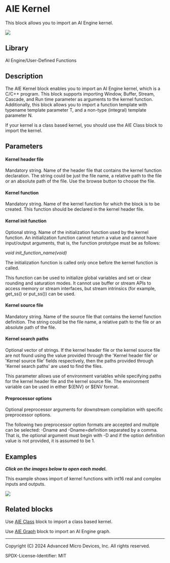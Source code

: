 # AIE Kernel

This block allows you to import an AI Engine kernel.  

![](./Images/block.png)  

## Library

AI Engine/User-Defined Functions

## Description

The AIE Kernel block enables you to import an AI Engine kernel, which is a C/C++ program. This block supports importing Window, Buffer, Stream, Cascade, and Run time parameter as arguments to the kernel function. Additionally, this block allows you to import a function template with typename template parameter T, and a non-type (integral) template parameter N.

<div class="noteBox">
If your kernel is a class based kernel, you should use the 
AIE Class block to import the kernel.
</div>

## Parameters
#### Kernel header file
Mandatory string. Name of the header file that contains the kernel function declaration. The string could be just the file name, a relative path to the file or an absolute path of the file. Use the browse button to choose the file.

#### Kernel function
Mandatory string. Name of the kernel function for which the block is to be created. This function should be declared in the kernel header file. 

#### Kernel init function
Optional string. Name of the initialization function used by the kernel function. An initialization function cannot return a value and cannot have input/output arguments, that is,
the function prototype must be as follows:

_void init_function_name(void)_

<div class="noteBox">
  The initialization function is called only once before the kernel function is called.
</div>

This function can be used to initialize global variables and set or clear rounding and saturation
modes. It cannot use buffer or stream APIs to access memory or stream interfaces, but stream
intrinsics (for example, get_ss() or put_ss()) can be used.

#### Kernel source file
Mandatory string. Name of the source file that contains the kernel function definition. The string could be the file name, a relative path to the file or an absolute path of the file.

#### Kernel search paths
Optional vector of strings. If the kernel header file or the kernel source file are not found using the value provided through the 'Kernel header file' or 'Kernel source file' fields respectively, then the paths provided through 'Kernel search paths' are used to find the files.

This parameter allows use of environment variables while specifying paths for the kernel header file and the kernel source file. The environment variable can be used in either ${ENV} or $ENV format. 

#### Preprocessor options
Optional preprocessor arguments for downstream compilation with specific preprocessor options.

The following two preprocessor option formats are accepted and multiple can be selected: -Dname and -Dname=definition separated by a comma. That is, the optional argument must begin with -D and if the option definition value is not provided, it is assumed to be 1.

## Examples

***Click on the images below to open each model.***

This example shows import of kernel functions with int16 real and complex inputs and outputs.

[![](./Images/AIE_Kernel_Ex1.png)](https://github.com/Xilinx/Vitis_Model_Composer/tree/2024.2/Examples/Block_Help/AIE/AIE_Kernel_Ex1)

## Related blocks
Use [AIE Class](../AIE_Class_Kernel_Function/README.md) block to import a class based kernel.

Use [AIE Graph](../AIE_Graph_Function/README.md) block to import an AI Engine graph.




--------------
Copyright (C) 2024 Advanced Micro Devices, Inc.
All rights reserved.

SPDX-License-Identifier: MIT
